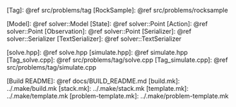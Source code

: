 [Tag]: @ref src/problems/tag
[RockSample]: @ref src/problems/rocksample

[Model]: @ref solver::Model
[State]: @ref solver::Point
[Action]: @ref solver::Point
[Observation]: @ref solver::Point
[Serializer]: @ref solver::Serializer
[TextSerializer]: @ref solver::TextSerializer

[solve.hpp]: @ref solve.hpp
[simulate.hpp]: @ref simulate.hpp
[Tag_solve.cpp]: @ref src/problems/tag/solve.cpp
[Tag_simulate.cpp]: @ref src/problems/tag/simulate.cpp

[Makefile]: ../Makefile
[Makefile_src]: ../src/Makefile
[Makefile_solver]: ../src/solver/Makefile
[Build README]: @ref docs/BUILD_README.md
[build.mk]: ../.make/build.mk
[stack.mk]: ../.make/stack.mk
[template.mk]: ../.make/template.mk
[problem-template.mk]: ../.make/problem-template.mk
